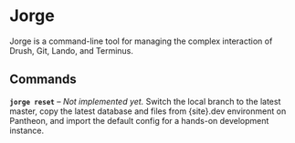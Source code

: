 # Jorge

Jorge is a command-line tool for managing the complex interaction of Drush, Git, Lando, and Terminus.

## Commands

**`jorge reset`** – _Not implemented yet._ Switch the local branch to the latest master, copy the latest database and files from {site}.dev environment on Pantheon, and import the default config for a hands-on development instance.
